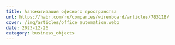 ```yaml
---
title: Автоматизация офисного пространства
url: https://habr.com/ru/companies/wirenboard/articles/783118/
cover: /img/articles/office_automation.webp
date: 2023-12-26
category: business_objects
---
```

